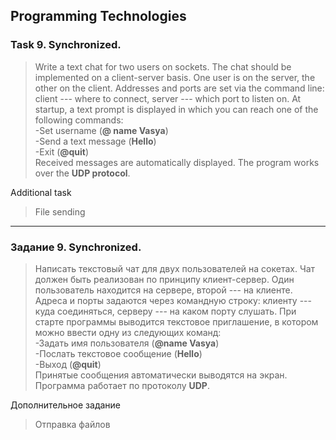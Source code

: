 ## Programming Technologies
### Task 9. Synchronized.
>Write a text chat for two users on sockets. The chat should be implemented on a client-server basis. One user is on the server, the other on the client. Addresses and ports are set via the command line: client --- where to connect, server --- which port to listen on. At startup, a text prompt is displayed in which you can reach one of the following commands:  
-Set username (**@ name Vasya**)  
-Send a text message (**Hello**)  
-Exit (**@quit**)  
Received messages are automatically displayed. The program works over the **UDP protocol**.


Additional task
>File sending
---
### Задание 9. Synchronized.
>Написать текстовый чат для двух пользователей на сокетах. Чат должен быть реализован по принципу клиент-сервер. Один пользователь находится на сервере, второй --- на клиенте. Адреса и порты задаются через командную строку: клиенту --- куда соединяться, серверу --- на каком порту слушать. При старте программы выводится текстовое приглашение, в котором можно ввести одну из следующих команд:  
-Задать имя пользователя (**@name Vasya**)  
-Послать текстовое сообщение (**Hello**)  
-Выход (**@quit**)  
Принятые сообщения автоматически выводятся на экран. Программа работает по протоколу **UDP**.

Дополнительное задание
>Отправка файлов

